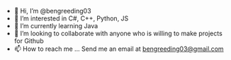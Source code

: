- 👋 Hi, I’m @bengreeding03
- 👀 I’m interested in C#, C++, Python, JS
- 🌱 I’m currently learning Java
- 💞️ I’m looking to collaborate with anyone who is willing to make projects for Github
- 📫 How to reach me ... Send me an email at bengreeding03@gmail.com

<!---
bengreeding03/bengreeding03 is a ✨ special ✨ repository because its `README.md` (this file) appears on your GitHub profile.
You can click the Preview link to take a look at your changes.
--->
